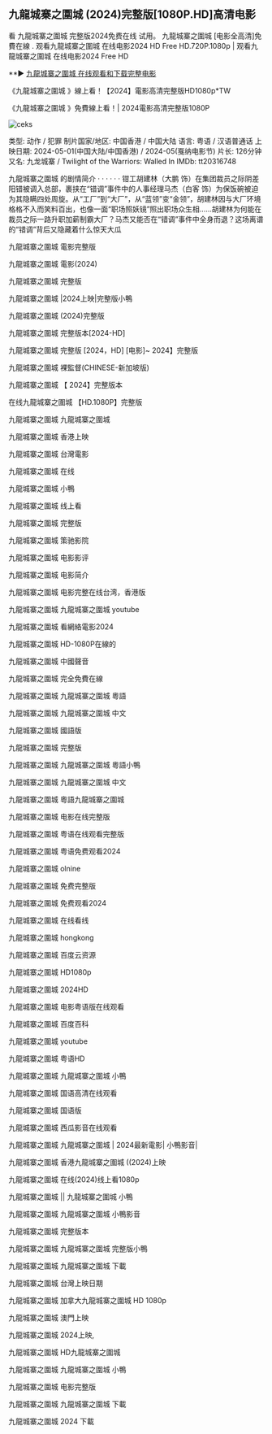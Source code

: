 ## 九龍城寨之圍城 (2024)完整版[1080P.HD]高清电影

看 九龍城寨之圍城 完整版2024免费在线 试用。 九龍城寨之圍城 [电影全高清]免費在線 . 观看九龍城寨之圍城 在线电影2024 HD Free HD.720P.1080p | 观看九龍城寨之圍城 在线电影2024 Free HD

**► [九龍城寨之圍城 在线观看和下载完整电影](https://vk.com/away.php?to=https%3A%2F%2Fhattaka79.com%2Fzh%2Fmovie%2F923667&post=766816236_49&cc_key=&track_code=)

《九龍城寨之圍城 》線上看！【2024】電影高清完整版HD1080p*TW

《九龍城寨之圍城 》免費線上看！| 2024電影高清完整版1080P

![ceks](https://cdn.hk01.com/di/media/images/dw/20240404/852578623448682496452710.jpeg/jXfCGWMwnKO52dOPixniFUAMQk80nrs8Xu3YzF7t2Mw?v=w1920)

类型: 动作 / 犯罪
制片国家/地区: 中国香港 / 中国大陆
语言: 粤语 / 汉语普通话
上映日期: 2024-05-01(中国大陆/中国香港) / 2024-05(戛纳电影节)
片长: 126分钟
又名: 九龙城寨 / Twilight of the Warriors: Walled In
IMDb: tt20316748

九龍城寨之圍城 的剧情简介 · · · · · · 钳工胡建林（大鹏 饰）在集团裁员之际阴差阳错被调入总部，裹挟在“错调”事件中的人事经理马杰（白客 饰）为保饭碗被迫为其隐瞒四处周旋。从“工厂”到“大厂”，从“蓝领”变“金领”，胡建林因与大厂环境格格不入而笑料百出，也像一面“职场照妖镜”照出职场众生相......胡建林为何能在裁员之际一路升职加薪制霸大厂？马杰又能否在“错调”事件中全身而退？这场离谱的“错调”背后又隐藏着什么惊天大瓜

九龍城寨之圍城 電影完整版

九龍城寨之圍城 電影(2024)

九龍城寨之圍城 完整版

九龍城寨之圍城 |2024上映|完整版小鴨

九龍城寨之圍城 (2024)完整版

九龍城寨之圍城 完整版本[2024-HD]

九龍城寨之圍城 完整版 [2024，HD] [电影]~ 2024】完整版

九龍城寨之圍城 裸監督(CHINESE-新加坡版)

九龍城寨之圍城 【 2024】完整版本

在线九龍城寨之圍城 【HD.1080P】完整版

九龍城寨之圍城 九龍城寨之圍城

九龍城寨之圍城 香港上映

九龍城寨之圍城 台灣電影

九龍城寨之圍城 在线

九龍城寨之圍城 小鴨

九龍城寨之圍城 线上看

九龍城寨之圍城 完整版

九龍城寨之圍城 策驰影院

九龍城寨之圍城 电影影评

九龍城寨之圍城 电影简介

九龍城寨之圍城 电影完整在线台湾，香港版

九龍城寨之圍城 九龍城寨之圍城 youtube

九龍城寨之圍城 看網絡電影2024

九龍城寨之圍城 HD-1080P在線的

九龍城寨之圍城 中國聲音

九龍城寨之圍城 完全免費在線

九龍城寨之圍城 九龍城寨之圍城 粵語

九龍城寨之圍城 九龍城寨之圍城 中文

九龍城寨之圍城 國語版

九龍城寨之圍城 完整版

九龍城寨之圍城 九龍城寨之圍城 粵語小鴨

九龍城寨之圍城 九龍城寨之圍城 中文

九龍城寨之圍城 粵語九龍城寨之圍城

九龍城寨之圍城 电影在线完整版

九龍城寨之圍城 粤语在线观看完整版

九龍城寨之圍城 粤语免费观看2024

九龍城寨之圍城 olnine

九龍城寨之圍城 免费完整版

九龍城寨之圍城 免费观看2024

九龍城寨之圍城 在线看线

九龍城寨之圍城 hongkong

九龍城寨之圍城 百度云资源

九龍城寨之圍城 HD1080p

九龍城寨之圍城 2024HD

九龍城寨之圍城 电影粤语版在线观看

九龍城寨之圍城 百度百科

九龍城寨之圍城 youtube

九龍城寨之圍城 粤语HD

九龍城寨之圍城 九龍城寨之圍城 小鴨

九龍城寨之圍城 国语高清在线观看

九龍城寨之圍城 国语版

九龍城寨之圍城 西瓜影音在线观看

九龍城寨之圍城 九龍城寨之圍城 | 2024最新電影| 小鴨影音|

九龍城寨之圍城 香港九龍城寨之圍城 ((2024)上映

九龍城寨之圍城 在线(2024)线上看1080p

九龍城寨之圍城 || 九龍城寨之圍城 小鴨

九龍城寨之圍城 九龍城寨之圍城 小鴨影音

九龍城寨之圍城 完整版本

九龍城寨之圍城 九龍城寨之圍城 完整版小鴨

九龍城寨之圍城 九龍城寨之圍城 下載

九龍城寨之圍城 台灣上映日期

九龍城寨之圍城 加拿大九龍城寨之圍城 HD 1080p

九龍城寨之圍城 澳門上映

九龍城寨之圍城 2024上映,

九龍城寨之圍城 HD九龍城寨之圍城

九龍城寨之圍城 九龍城寨之圍城 小鴨

九龍城寨之圍城 电影完整版

九龍城寨之圍城 九龍城寨之圍城 下載

九龍城寨之圍城 2024 下載
